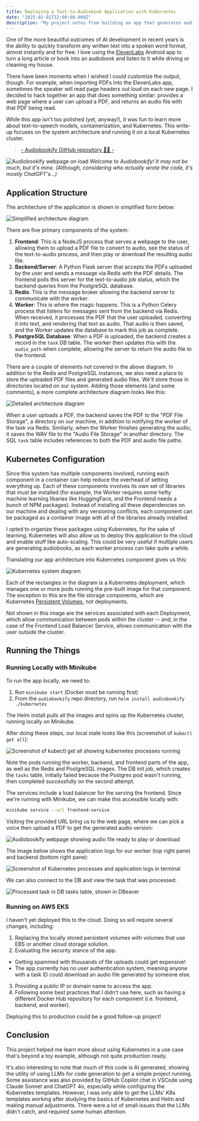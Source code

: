 ```yaml
---
title: Deploying a Text-to-Audiobook Application with Kubernetes
date: "2025-02-01T12:00:00.000Z"
description: "My project notes from building an app that generates audiobooks on demand using text-to-speech models."
---
```


One of the more beautiful outcomes of AI development in recent years is the ability to quickly transform any written text into a spoken word format, almost instantly and for free. I love using the [ElevenLabs](https://elevenlabs.io/) Android app to turn a long article or book into an audiobook and listen to it while driving or cleaning my house.

There have been moments when I wished I could customize the output, though. For example, when importing PDFs into the ElevenLabs app, sometimes the speaker will read page headers out loud on each new page. I decided to hack together an app that does something similar: provides a web page where a user can upload a PDF, and returns an audio file with that PDF being read.

While this app isn't too polished (yet, anyway!), it was fun to learn more about text-to-speech models, containerization, and Kubernetes. This write-up focuses on the system architecture and running it on a local Kubernetes cluster.

> [- Audiobookify GitHub repository 🐙😺 -](https://github.com/naclonts/audiobookify)

![Audiobookify webpage on load](./Webpage%20on%20load.png)
*Welcome to Audiobookify! It may not be much, but it's mine. (Although, considering who actually wrote the code, it's mostly ChatGPT's...)*


## Application Structure

The architecture of the application is shown in simplified form below:

![Simplified architecture diagram](./Architecture%20diagram%20-%20simplified.png)

There are five primary components of the system:

1. __Frontend__: This is a NodeJS process that serves a webpage to the user, allowing them to upload a PDF file to convert to audio, see the status of the text-to-audio process, and then play or download the resulting audio file.
2. __Backend/Server__: A Python Flask server that accepts the PDFs uploaded by the user and sends a message via Redis with the PDF details. The frontend polls this server for the text-to-audio job status, which the backend queries from the PostgreSQL database.
3. __Redis__: This is the message broker allowing the backend server to communicate with the worker.
4. __Worker__: This is where the magic happens. This is a Python Celery process that listens for messages sent from the backend via Redis. When received, it processes the PDF that the user uploaded, converting it into text, and rendering that text as audio. That audio is then saved, and the Worker updates the database to mark this job as complete.
5. __PostgreSQL Database__: When a PDF is uploaded, the backend creates a record in the `task` DB table. The worker then updates this with the `audio_path` when complete, allowing the server to return the audio file to the frontend.

There are a couple of elements not covered in the above diagram. In addition to the Redis and PostgreSQL instances, we also need a place to store the uploaded PDF files and generated audio files. We'll store those in directories located on our system. Adding those elements (and some comments), a more complete architecture diagram looks like this:

![Detailed architecture diagram](./Architecture%20diagram%20-%20detailed.png)

When a user uploads a PDF, the backend saves the PDF to the "PDF File Storage", a directory on our machine, in addition to notifying the worker of the task via Redis. Similarly, when the Worker finishes generating the audio, it saves the WAV file to the "Audio File Storage" in another directory. The SQL `task` table includes references to both the PDF and audio file paths.


## Kubernetes Configuration

Since this system has multiple components involved, running each component in a container can help reduce the overhead of setting everything up. Each of these components involves its own set of libraries that must be installed (for example, the Worker requires some hefty machine learning libaries like HuggingFace, and the Frontend needs a bunch of NPM packages). Instead of installing all these dependencies on our machine and dealing with any versioning conflicts, each component can be packaged as a container image with all of the libraries already installed.

I opted to organize these packages using Kubernetes, for the sake of learning. Kubernetes will also allow us to deploy this application to the cloud and enable stuff like auto-scaling. This could be very useful if multiple users are generating audiobooks, as each worker process can take quite a while.

Translating our app architecture into Kubernetes component gives us this:

![Kubernetes system diagram](./Architecture%20diagram%20-%20Kubernetes.png)

Each of the rectangles in the diagram is a Kubernetes deployment, which manages one or more pods running the pre-built image for that component. The exception to this are the file storage components, which are Kubernetes [Persistent Volumes](https://kubernetes.io/docs/concepts/storage/persistent-volumes/), not deployments.

Not shown in this image are the services associated with each Deployment, which allow communication between pods within the cluster -- and, in the case of the Frontend Load Balancer Service, allows communication with the user outside the cluster.

## Running the Things

### Running Locally with Minikube

To run the app locally, we need to:

1. Run `minikube start` (Docker must be running first)
2. From the `audiobookify` repo directory, run `helm install audiobookify ./kubernetes`

The Helm install pulls all the images and spins up the Kubernetes cluster, running locally on Minikube.

After doing these steps, our local state looks like this (screenshot of `kubectl get all`):

![Screenshot of kubectl get all showing kubernetes processes running](./Kubectl%20get%20all%20showing%20processes%20running.png)

Note the pods running the worker, backend, and frontend parts of the app, as well as the Redis and PostgreSQL images. The DB init job, which creates the `tasks` table, initially failed because the Postgres pod wasn't running, then completed successfully on the second attempt.

 The services include a load balancer for the serving the frontend. Since we're running with Minikube, we can make this accessible locally with:

```sh
minikube service --url frontend-service
```

Visiting the provided URL bring us to the web page, where we can pick a voice then upload a PDF to get the generated audio version:

![Audiobookify webpage showing audio file ready to play or download](./Webpage%20after%20rendering%20audio.png)

The image below shows the application logs for our worker (top right pane) and backend (bottom right pane):

![Screenshot of Kubernetes processes and application logs in terminal](./Processes%20running%20in%20terminal.png)

We can also connect to the DB and view the task that was processed:

![Processed task in DB `tasks` table, shown in DBeaver](./DBeaver%20tasks%20table%20row%20showing%20completed.png)

### Running on AWS EKS

I haven't yet deployed this to the cloud. Doing so will require several changes, including:

1. Replacing the locally stored persistent volumes with volumes that use EBS or another cloud storage solution.
2. Evaluating the security stance of the app.
  - Getting spammed with thousands of file uploads could get expensive!
  - The app currently has no user authentication system, meaning anyone with a task ID could download an audio file generated by someone else.
3. Providing a public IP or domain name to access the app.
4. Following some best practices that I didn't use here, such as having a different Docker Hub repository for each component (i.e. frontend, backend, and worker).

Deploying this to production could be a good follow-up project!

## Conclusion

This project helped me learn more about using Kubernetes in a use case that's beyond a toy example, although not quite production ready.

It's also interesting to note that much of this code is AI generated, showing the utility of using LLMs for code generation to get a simple project running. Some assistance was also provided by GitHub Copilot chat in VSCode using Claude Sonnet and ChatGPT 4o, especially while configuring the Kubernetes templates. However, I was only able to get the LLMs' K8s templates working after studying the basics of Kubernetes and Helm and making manual adjustments. There were a lot of small issues that the LLMs didn't catch, and required some human attention.


